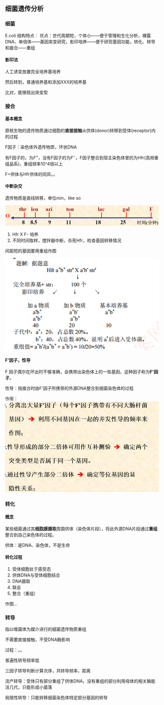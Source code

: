 ## 细菌遗传分析

### 细菌

E.coli
结构特点：
优点：世代周期短，个体小——便于管理和生化分析，裸露DNA、单倍体——基因突变研究，影印培养——便于研究基因功能，转化、转导和接合——重组

#### 影印法

人工诱变放置完全培养基培养

然后转到，普通培养基和添加XXX的培养基

比对，能够挑出突变型

### 接合

#### 基本概念

原核生物的遗传物质通过细胞的**直接接触**从供体(donor)转移到受体(receptor)内的过程

F因子：染色体外遗传物质，环状DNA

有F因子的，为$F^+$，没有F因子的为$F^-$，F因子整合到宿主染色体里的为Hfr(高频重组品系)，重组频率10^4倍以上

F+供体与Hfr供体的同异。。

#### 中断杂交

遗传物质是直线转移，单位min，like so

![](./img/中断作图.png)

1. Hfr X F- 培养
2. 不同时间取样，搅拌器中断，杀死Hfr，检查基因转移情况

间距短的基因要用重组作图

 ![接合重组](./img/接合重组.png)

#### F'因子，性导

F 因子偶尔在环出时不够准确，会携带出染色体上的一些基因，这种因子称为**F'因子**。

性导：指接合时由F'因子所携带的外源DNA整合到细菌染色体的过程

作用：![](./img/f.png)

### 转化
#### 概念

某些细菌通过其**细胞膜摄取**周围供体（染色体片段），将此外源DNA片段通过**重组**整合到自己染色体的过程。

供体：是DNA、染色体，不是生命

#### 转化过程
1. 受体细胞处于感受态
2. 供体DNA与受体细胞结合
3. DNA摄取
4. 联会
5. 整合（重组）

作图...

### 转导

指以噬菌体为媒介进行的细菌遗传物质重组

不需要直接接触，不受DNA酶影响

过程：。。

普遍性转导频率低

三因子转导判断计算次序，共转导频率，距离

流产转导：受体只有部分重组了供体DNA，没有重组的部分利用母体的相关酶能活几代，只能形成小菌落

局限性转导：只能转移细菌染色体特定部分基因的转导